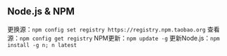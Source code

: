## Node.js & NPM
更换源：`npm config set registry https://registry.npm.taobao.org`
查看源：`npm config get registry`
NPM更新：`npm update -g`
更新Node.js：`npm install -g n; n latest`
